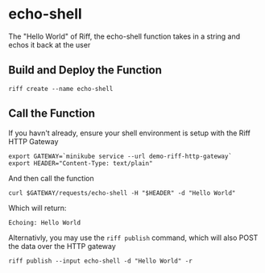 echo-shell
===

The "Hello World" of Riff, the echo-shell function takes in a string and echos it back at the user

Build and Deploy the Function
---
```
riff create --name echo-shell
```

Call the Function
---
If you havn't already, ensure your shell environment is setup with the Riff HTTP Gateway
```
export GATEWAY=`minikube service --url demo-riff-http-gateway`
export HEADER="Content-Type: text/plain"
```

And then call the function
```
curl $GATEWAY/requests/echo-shell -H "$HEADER" -d "Hello World"
```

Which will return:
```
Echoing: Hello World
```

Alternativly, you may use the `riff publish` command, which will also POST the data over the HTTP gateway

```
riff publish --input echo-shell -d "Hello World" -r
```